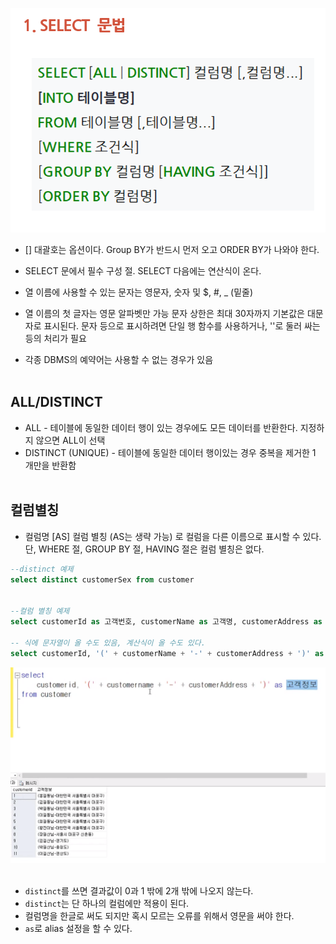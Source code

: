 ![](https://github.com/MinsoftK/TIL/blob/master/SQL/image/select1.png?raw=true)
* [] 대괄호는 옵션이다. Group BY가 반드시 먼저 오고 ORDER BY가 나와야 한다.

* SELECT 문에서 필수 구성 절. SELECT 다음에는 연산식이 온다. 
* 열 이름에 사용할 수 있는 문자는 영문자, 숫자 및 $, #, _ (밑줄)
* 열 이름의 첫 글자는 영문 알파벳만 가능
문자 상한은 최대 30자까지 기본값은 대문자로 표시된다. 문자 등으로 표시하려면 단일 행 함수를 사용하거나, ''로 둘러 싸는 등의 처리가 필요
* 각종 DBMS의 예약어는 사용할 수 없는 경우가 있음
<br/><br/>

## ALL/DISTINCT
* ALL - 테이블에 동일한 데이터 행이 있는 경우에도 모든 데이터를 반환한다. 지정하지 않으면 ALL이 선택
* DISTINCT (UNIQUE) - 테이블에 동일한 데이터 행이있는 경우 중복을 제거한 1 개만을 반환함
<br/><br/>


## 컬럼별칭 
* 컬럼명 [AS] 컬럼 별칭 (AS는 생략 가능)
로 컬럼을 다른 이름으로 표시할 수 있다. 단, WHERE 절, GROUP BY 절, HAVING 절은 컬럼 별칭은 없다.

```sql
--distinct 예제
select distinct customerSex from customer


--컬럼 별칭 예제
select customerId as 고객번호, customerName as 고객명, customerAddress as 주소 from customer

-- 식에 문자열이 올 수도 있음, 계산식이 올 수도 있다.
select customerId, '(' + customerName + '-' + customerAddress + ')' as 고객정보 from customer
```
![](https://github.com/MinsoftK/TIL/blob/master/SQL/image/select2.png?raw=true)
<br/><br/>

* `distinct`를 쓰면 결과값이 0과 1 밖에 2개 밖에 나오지 않는다.
* `distinct`는 단 하나의 컬럼에만 적용이 된다.
* 컬럼명을 한글로 써도 되지만 혹시 모르는 오류를 위해서 영문을 써야 한다.
* `as`로 alias 설정을 할 수 있다. 




